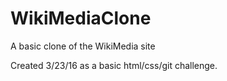 # WikiMediaClone
A basic clone of the WikiMedia site

Created 3/23/16 as a basic html/css/git challenge.  
